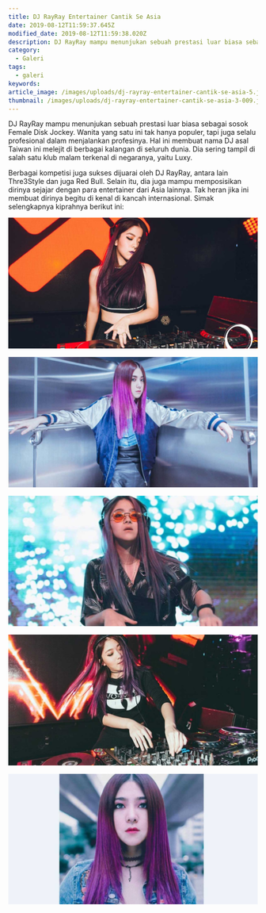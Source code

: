 ```yaml
---
title: DJ RayRay Entertainer Cantik Se Asia
date: 2019-08-12T11:59:37.645Z
modified_date: 2019-08-12T11:59:38.020Z
description: DJ RayRay mampu menunjukan sebuah prestasi luar biasa sebagai sosok FemaleDisk Jockey. Wanita yang satu ini tak hanya populer.
category:
  - Galeri
tags:
  - galeri
keywords:
article_image: /images/uploads/dj-rayray-entertainer-cantik-se-asia-5.jpg
thumbnail: /images/uploads/dj-rayray-entertainer-cantik-se-asia-3-009.jpg
---
```

DJ RayRay mampu menunjukan sebuah prestasi luar biasa sebagai sosok Female Disk Jockey. Wanita yang satu ini tak hanya populer, tapi juga selalu profesional dalam menjalankan profesinya. Hal ini membuat nama DJ asal Taiwan ini melejit di berbagai kalangan di seluruh dunia. Dia sering tampil di salah satu klub malam terkenal di negaranya, yaitu Luxy.

Berbagai kompetisi juga sukses dijuarai oleh DJ RayRay, antara lain Thre3Style dan juga Red Bull. Selain itu, dia juga mampu memposisikan dirinya sejajar dengan para entertainer dari Asia lainnya. Tak heran jika ini membuat dirinya begitu di kenal di kancah internasional. Simak selengkapnya kiprahnya berikut ini:

![DJ RayRay Entertainer Cantik Se-Asia](/images/uploads/dj-rayray-entertainer-cantik-se-asia-5.jpg)

![DJ RayRay Entertainer Cantik Se-Asia](/images/uploads/dj-rayray-entertainer-cantik-se-asia-4.jpg)

![DJ RayRay Entertainer Cantik Se-Asia](/images/uploads/dj-rayray-entertainer-cantik-se-asia-3.jpg)

![DJ RayRay Entertainer Cantik Se-Asia](/images/uploads/dj-rayray-entertainer-cantik-se-asia-2.jpg)

![DJ RayRay Entertainer Cantik Se-Asia](/images/uploads/dj-rayray-entertainer-cantik-se-asia-1.jpg)
